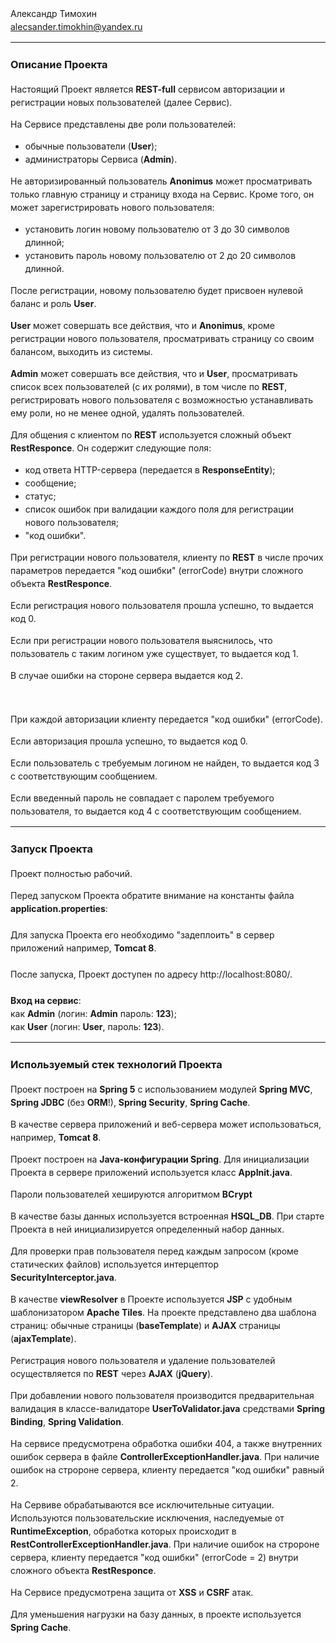 <div style="line-height:1.5;">

Александр Тимохин<br>
alecsander.timokhin@yandex.ru<br>
<hr>

<h3>Описание Проекта</h3>

Настоящий Проект является <b>REST-full</b> сервисом авторизации и регистрации новых пользователей (далее Сервис).

На Сервисе представлены две роли пользователей:
- обычные пользователи (<b>User</b>);
- администраторы Сервиса (<b>Admin</b>).

Не авторизированный пользователь <b>Anonimus</b> может просматривать только главную страницу и страницу входа на Cервис. 
Кроме того, он может зарегистрировать нового пользователя:
- установить логин новому пользователю от 3 до 30 символов длинной;
- установить пароль новому пользователю от 2 до 20 символов длинной.

После регистрации, новому пользователю будет присвоен нулевой баланс и роль <b>User</b>.

<b>User</b> может совершать все действия, что и <b>Anonimus</b>, кроме регистрации нового пользователя, 
просматривать страницу со своим балансом, выходить из системы.

<b>Admin</b> может совершать все действия, что и <b>User</b>, просматривать список всех пользователей (с их ролями), 
в том числе по <b>REST</b>, регистрировать нового пользователя с возможностью устанавливать ему роли, но не менее одной, 
удалять пользователей.

Для общения с клиентом по <b>REST</b> используется сложный объект <b>RestResponce</b>.
Он содержит следующие поля:
- код ответа HTTP-сервера (передается в <b>ResponseEntity</b>);
- сообщение;
- статус;
- список ошибок при валидации каждого поля для регистрации нового пользователя;
- "код ошибки".

При регистрации нового пользователя, клиенту по <b>REST</b> в числе прочих параметров передается "код ошибки" (errorCode) 
внутри сложного объекта <b>RestResponce</b>.

Если регистрация нового пользователя прошла успешно, то выдается код 0.

Если при регистрации нового пользователя выяснилось, что пользователь с таким логином уже существует, то выдается код 1.

В случае ошибки на стороне сервера выдается код 2.

<br>

При каждой авторизации клиенту передается "код ошибки" (errorCode).
 
Если авторизация прошла успешно, то выдается код 0.

Если пользователь с требуемым логином не найден, то выдается код 3 с соответствующим сообщением.

Если введенный пароль не совпадает с паролем требуемого пользователя, то выдается код 4 с соответствующим сообщением.  

<hr>


<h3>Запуск Проекта</h3>

Проект полностью рабочий.

Перед запуском Проекта обратите внимание на константы файла <b>application.properties</b>:
<br><br>
Для запуска Проекта его необходимо "задеплоить" в сервер приложений например, <b>Tomcat 8</b>.
<br><br>
После запуска, Проект доступен по адресу http://localhost:8080/.
<br><br>
<b>Вход на сервис</b>:<br>
как <b>Admin</b> (логин: <b>Admin</b> пароль: <b>123</b>);<br>
как <b>User</b> (логин: <b>User</b>, пароль: <b>123</b>).
<hr>

<h3>Используемый стек технологий Проекта</h3>

Проект построен на <b>Spring 5</b> с использованием модулей <b>Spring MVC</b>, <b>Spring JDBC</b> (без <b>ORM</b>!), 
<b>Spring Security</b>, <b>Spring Cache</b>.

В качестве сервера приложений и веб-сервера может использоваться, например, <b>Tomcat 8</b>.

Проект построен на <b>Java-конфигурации Spring</b>. 
Для инициализации Проекта в сервере приложений используется класс <b>AppInit.java</b>.

Пароли пользователей хешируются алгоритмом <b>BCrypt</b>

В качестве базы данных используется встроенная <b>HSQL_DB</b>. При старте Проекта в ней инициализируется определенный набор данных.

Для проверки прав пользователя перед каждым запросом (кроме статических файлов) используется интерцептор <b>SecurityInterceptor.java</b>.

В качестве <b>viewResolver</b> в Проекте используется <b>JSP</b> с удобным шаблонизатором <b>Apache Tiles</b>. 
На проекте представлено два шаблона страниц: обычные страницы (<b>baseTemplate</b>) и <b>AJAX</b> страницы (<b>ajaxTemplate</b>).   

Регистрация нового пользователя и удаление пользователей осуществляется по <b>REST</b> 
через <b>AJAX</b> (<b>jQuery</b>).

При добавлении нового пользователя производится предварительная валидация в классе-валидаторе <b>UserToValidator.java</b> 
средствами <b>Spring Binding</b>, <b>Spring Validation</b>.

На сервисе предусмотрена обработка ошибки 404, а также внутренних ошибок сервера в файле <b>ControllerExceptionHandler.java</b>. 
При наличие ошибок на стророне сервера, клиенту передается "код ошибки" равный 2. 

На Сервиве обрабатываются все исключительные ситуации. Используются пользовательские исключения, 
наследуемые от <b>RuntimeException</b>, обработка которых происходит в <b>RestControllerExceptionHandler.java</b>. 
При наличие ошибок на стророне сервера, клиенту передается "код ошибки" (errorCode = 2) внутри сложного объекта <b>RestResponce</b>. 

На Сервисе предусмотрена защита от <b>XSS</b> и <b>CSRF</b> атак.

Для уменьшения нагрузки на базу данных, в проекте используется <b>Spring Cache</b>.

</div>
